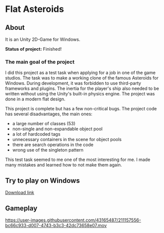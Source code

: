 # Flat Asteroids

## About

It is an Unity 2D-Game for Windows. 

**Status of project:** Finished!

### The main goal of the project

I did this project as a test task when applying for a job in one of the game studios. 
The task was to make a working clone of the famous Asteroids for Windows. 
During development, it was forbidden to use third-party frameworks and plugins. 
The inertia for the player's ship also needed to be written without using the Unity's built-in physics engine. 
The project was done in a modern flat design.

This project is complete but has a few non-critical bugs. 
The project code has several disadvantages, the main ones: 
- a large number of classes (53)
- non-single and non-expandable object pool
- a lot of hardcoded tags
- unnecessary containers in the scene for object pools
- there are search operations in the code
- wrong use of the singleton pattern

This test task seemed to me one of the most interesting for me. I made many mistakes and learned how to not make them again.

## Try to play on Windows
[Download link](https://leprecode.itch.io/flat-asteroids)

## Gameplay 
https://user-images.githubusercontent.com/43165487/211157556-bc66c933-d007-4743-b3c3-42dc73658e07.mov

